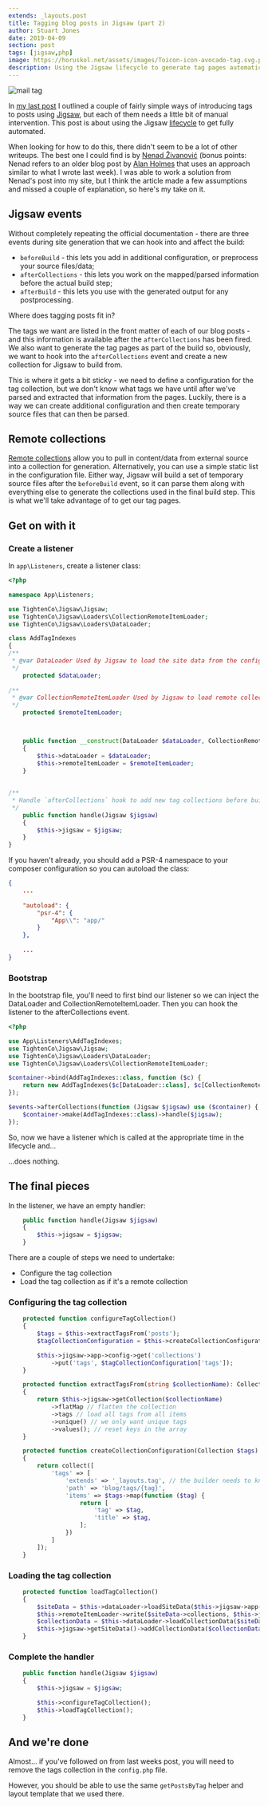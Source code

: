 ```yaml
---
extends: _layouts.post
title: Tagging blog posts in Jigsaw (part 2)
author: Stuart Jones
date: 2019-04-09
section: post
tags: [jigsaw,php]
image: https://horuskol.net/assets/images/Toicon-icon-avocado-tag.svg.png
description: Using the Jigsaw lifecycle to generate tag pages automatically.
---
```


![mail tag](/assets/images/Toicon-icon-avocado-tag.svg)

In [my last post](/blog/2019-04-02/tagging-blog-posts-in-jigsaw) I outlined a couple of fairly simple ways
of introducing tags to posts using [Jigsaw](http://jigsaw.tighten.co/), but each of them needs a little bit of manual
intervention. This post is about using the Jigsaw [lifecycle](https://jigsaw.tighten.co/docs/event-listeners/) to 
get fully automated.

When looking for how to do this, there didn't seem to be a lot of other writeups. The best one I could find is by 
[Nenad Živanović](https://nenadzivanovic.in.rs/blog/2018/08/30/jigsaw-tags-and-archives/) (bonus points: Nenad refers
to an older blog post by [Alan Holmes](https://www.aeholmes.co.uk/posts/2017/07/09/tags-with-jigsaw/) that uses 
an approach similar to what I wrote last week). I was able to work a solution from Nenad's post into my site, but I think 
the article made a few assumptions and missed a couple of explanation, so here's my take on it.

## Jigsaw events

Without completely repeating the official documentation - there are three events during site generation that we can 
hook into and affect the build:

* `beforeBuild` - this lets you add in additional configuration, or preprocess your source files/data;
* `afterCollections` - this lets you work on the mapped/parsed information before the actual build step;
* `afterBuild` - this lets you use with the generated output for any postprocessing.

Where does tagging posts fit in?

The tags we want are listed in the front matter of each of our blog posts - and this information is available after the
`afterCollections` has been fired. We also want to generate the tag pages as part of the build so, obviously, we want 
to hook into the `afterCollections` event and create a new collection for Jigsaw to build from.

This is where it gets a bit sticky - we need to define a configuration for the tag collection, but we don't know what
tags we have until after we've parsed and extracted that information from the pages. Luckily, there is a way we can 
create additional configuration and then create temporary source files that can then be parsed.

## Remote collections

[Remote collections](https://jigsaw.tighten.co/docs/collections-remote-collections/) allow you to pull in content/data
from external source into a collection for generation. Alternatively, you can use a simple static list in the 
configuration file. Either way, Jigsaw will build a set of temporary source files after the `beforeBuild` event, so it
can parse them along with everything else to generate the collections used in the final build step. This is what we'll
take advantage of to get our tag pages.

## Get on with it

### Create a listener

In `app\Listeners`, create a listener class:

```php
<?php

namespace App\Listeners;

use TightenCo\Jigsaw\Jigsaw;
use TightenCo\Jigsaw\Loaders\CollectionRemoteItemLoader;
use TightenCo\Jigsaw\Loaders\DataLoader;

class AddTagIndexes
{
/**
 * @var DataLoader Used by Jigsaw to load the site data from the configuration
 */
    protected $dataLoader;
    
/**
 * @var CollectionRemoteItemLoader Used by Jigsaw to load remote collection data
 */
    protected $remoteItemLoader;



    public function __construct(DataLoader $dataLoader, CollectionRemoteItemLoader $remoteItemLoader)
    {
        $this->dataLoader = $dataLoader;
        $this->remoteItemLoader = $remoteItemLoader;
    }
    
    
/**
 * Handle `afterCollections` hook to add new tag collections before building the sites pages.
 */
    public function handle(Jigsaw $jigsaw)
    {
        $this->jigsaw = $jigsaw;
    }
}
```

If you haven't already, you should add a PSR-4 namespace to your composer configuration so you can autoload the class:

```json
{
    ...
    
    "autoload": {
        "psr-4": {
            "App\\": "app/"
        }
    },
    
    ...
}
```

### Bootstrap

In the bootstrap file, you'll need to first bind our listener so we can inject the DataLoader and 
CollectionRemoteItemLoader. Then you can hook the listener to the afterCollections event.

```php
<?php

use App\Listeners\AddTagIndexes;
use TightenCo\Jigsaw\Jigsaw;
use TightenCo\Jigsaw\Loaders\DataLoader;
use TightenCo\Jigsaw\Loaders\CollectionRemoteItemLoader;

$container->bind(AddTagIndexes::class, function ($c) {
    return new AddTagIndexes($c[DataLoader::class], $c[CollectionRemoteItemLoader::class]);
});

$events->afterCollections(function (Jigsaw $jigsaw) use ($container) {
    $container->make(AddTagIndexes::class)->handle($jigsaw);
});
```

So, now we have a listener which is called at the appropriate time in the lifecycle and...

...does nothing.

## The final pieces

In the listener, we have an empty handler:

```php
    public function handle(Jigsaw $jigsaw)
    {
        $this->jigsaw = $jigsaw;
    }
```

There are a couple of steps we need to undertake:

* Configure the tag collection
* Load the tag collection as if it's a remote collection

### Configuring the tag collection

```php
    protected function configureTagCollection()
    {
        $tags = $this->extractTagsFrom('posts');
        $tagCollectionConfiguration = $this->createCollectionConfiguration($tags);

        $this->jigsaw->app->config->get('collections')
            ->put('tags', $tagCollectionConfiguration['tags']);
    }

    protected function extractTagsFrom(string $collectionName): Collection
    {
        return $this->jigsaw->getCollection($collectionName)
            ->flatMap // flatten the collection
            ->tags // load all tags from all items
            ->unique() // we only want unique tags
            ->values(); // reset keys in the array
    }

    protected function createCollectionConfiguration(Collection $tags): Collection
    {
        return collect([
            'tags' => [
                'extends' => '_layouts.tag', // the builder needs to know how what template to use
                'path' => 'blog/tags/{tag}',
                'items' => $tags->map(function ($tag) {
                    return [
                        'tag' => $tag,
                        'title' => $tag,
                    ];
                })
            ]
        ]);
    }
```

### Loading the tag collection

```php
    protected function loadTagCollection()
    {
        $siteData = $this->dataLoader->loadSiteData($this->jigsaw->app->config);
        $this->remoteItemLoader->write($siteData->collections, $this->jigsaw->getSourcePath());
        $collectionData = $this->dataLoader->loadCollectionData($siteData, $this->jigsaw->getSourcePath());
        $this->jigsaw->getSiteData()->addCollectionData($collectionData);
    }
```

### Complete the handler

```php
    public function handle(Jigsaw $jigsaw)
    {
        $this->jigsaw = $jigsaw;

        $this->configureTagCollection();
        $this->loadTagCollection();
    }
```

## And we're done

Almost... if you've followed on from last weeks post, you will need to remove the tags collection in the
`config.php` file.

However, you should be able to use the same `getPostsByTag` helper and layout template that we used there.